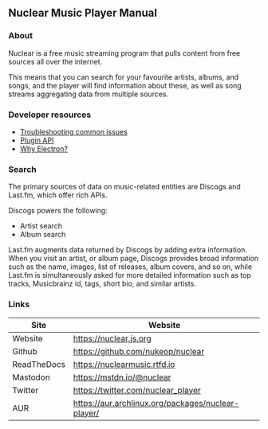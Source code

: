 ## Nuclear Music Player Manual

### About

Nuclear is a free music streaming program that pulls content from free sources all over the internet.

This means that you can search for your favourite artists, albums, and songs, and the player will find information about these, as well as song streams aggregating data from multiple sources.

### Developer resources

* [Troubleshooting common issues](troubleshooting.md)
* [Plugin API](plugins.md)
* [Why Electron?](electron.md)

### Search

The primary sources of data on music-related entities are Discogs and Last.fm, which offer rich APIs.

Discogs powers the following:

  - Artist search
  - Album search

Last.fm augments data returned by Discogs by adding extra information. When you visit an artist, or album page, Discogs provides broad information such as the name, images, list of releases, album covers, and so on, while Last.fm is simultaneously asked for more detailed information such as top tracks, Musicbrainz id, tags, short bio, and similar artists.

### Links

| Site        | Website                                              |
|-------------|------------------------------------------------------|
| Website     | <https://nuclear.js.org>                             |
| Github      | <https://github.com/nukeop/nuclear>                  |
| ReadTheDocs | <https://nuclearmusic.rtfd.io>                       |
| Mastodon    | <https://mstdn.io/@nuclear>                          |
| Twitter     | <https://twitter.com/nuclear_player>                 |
| AUR         | <https://aur.archlinux.org/packages/nuclear-player/> |
